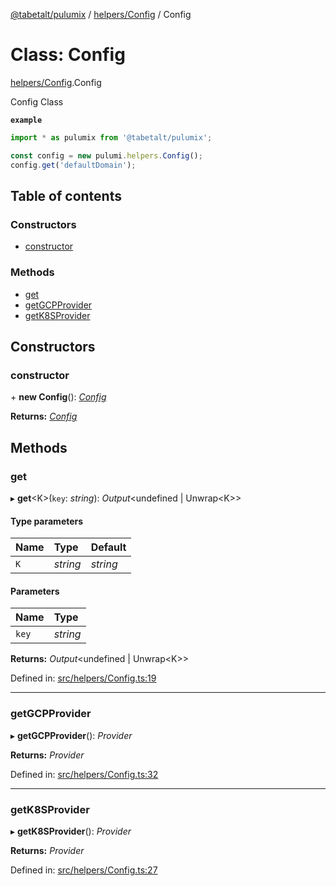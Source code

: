 [@tabetalt/pulumix](../README.md) / [helpers/Config](../modules/helpers_config.md) / Config

# Class: Config

[helpers/Config](../modules/helpers_config.md).Config

Config Class

**`example`**
```typescript
import * as pulumix from '@tabetalt/pulumix';

const config = new pulumi.helpers.Config();
config.get('defaultDomain');
```

## Table of contents

### Constructors

- [constructor](helpers_config.config.md#constructor)

### Methods

- [get](helpers_config.config.md#get)
- [getGCPProvider](helpers_config.config.md#getgcpprovider)
- [getK8SProvider](helpers_config.config.md#getk8sprovider)

## Constructors

### constructor

\+ **new Config**(): [*Config*](helpers_config.config.md)

**Returns:** [*Config*](helpers_config.config.md)

## Methods

### get

▸ **get**<K\>(`key`: *string*): *Output*<undefined \| Unwrap<K\>\>

#### Type parameters

| Name | Type | Default |
| :------ | :------ | :------ |
| `K` | *string* | *string* |

#### Parameters

| Name | Type |
| :------ | :------ |
| `key` | *string* |

**Returns:** *Output*<undefined \| Unwrap<K\>\>

Defined in: [src/helpers/Config.ts:19](https://github.com/tabetalt/pulumix/blob/cd7fa3b/src/helpers/Config.ts#L19)

___

### getGCPProvider

▸ **getGCPProvider**(): *Provider*

**Returns:** *Provider*

Defined in: [src/helpers/Config.ts:32](https://github.com/tabetalt/pulumix/blob/cd7fa3b/src/helpers/Config.ts#L32)

___

### getK8SProvider

▸ **getK8SProvider**(): *Provider*

**Returns:** *Provider*

Defined in: [src/helpers/Config.ts:27](https://github.com/tabetalt/pulumix/blob/cd7fa3b/src/helpers/Config.ts#L27)
